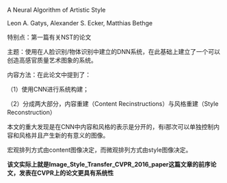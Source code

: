 A Neural Algorithm of Artistic Style

Leon A. Gatys, Alexander S. Ecker, Matthias Bethge

特别点：第一篇有关NST的论文

主题：使用在人脸识别/物体识别中建立的DNN系统，在此基础上建立了一个可以创造高感官质量艺术图象的系统。

内容方法：在此论文中提到了：

（1）使用CNN进行系统构建；

（2）分成两大部分，内容重建（Content Recinstructions）与风格重建（Style Reconstruction）

本文的重大发现是在CNN中内容和风格的表示是分开的，有i那次可以单独控制内容和风格并且产生新的有意义的图像。

宏观排列方式由content图像决定，而微观排列方式由style图像决定。



**该文实际上就是Image_Style_Transfer_CVPR_2016_paper这篇文章的前序论文，发表在CVPR上的论文更具有系统性**